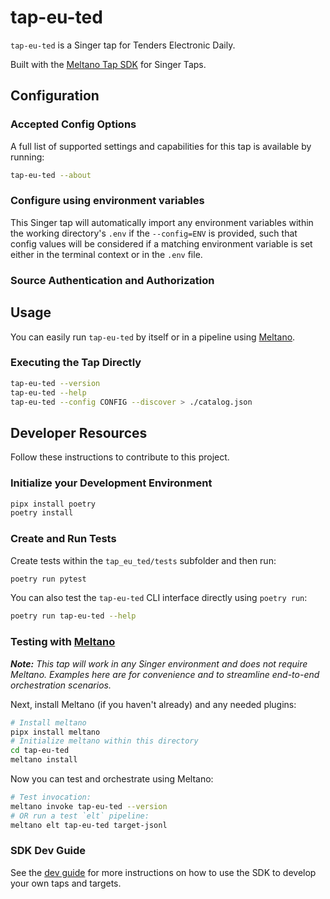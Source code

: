 # tap-eu-ted

`tap-eu-ted` is a Singer tap for Tenders Electronic Daily.

Built with the [Meltano Tap SDK](https://sdk.meltano.com) for Singer Taps.

<!--

Developer TODO: Update the below as needed to correctly describe the install procedure. For instance, if you do not have a PyPi repo, or if you want users to directly install from your git repo, you can modify this step as appropriate.

## Installation

Install from PyPi:

```bash
pipx install tap-eu-ted
```

Install from GitHub:

```bash
pipx install git+https://github.com/ORG_NAME/tap-eu-ted.git@main
```

-->

## Configuration

### Accepted Config Options

<!--
Developer TODO: Provide a list of config options accepted by the tap.

This section can be created by copy-pasting the CLI output from:

```
tap-eu-ted --about --format=markdown
```
-->

A full list of supported settings and capabilities for this
tap is available by running:

```bash
tap-eu-ted --about
```

### Configure using environment variables

This Singer tap will automatically import any environment variables within the working directory's
`.env` if the `--config=ENV` is provided, such that config values will be considered if a matching
environment variable is set either in the terminal context or in the `.env` file.

### Source Authentication and Authorization

<!--
Developer TODO: If your tap requires special access on the source system, or any special authentication requirements, provide those here.
-->

## Usage

You can easily run `tap-eu-ted` by itself or in a pipeline using [Meltano](https://meltano.com/).

### Executing the Tap Directly

```bash
tap-eu-ted --version
tap-eu-ted --help
tap-eu-ted --config CONFIG --discover > ./catalog.json
```

## Developer Resources

Follow these instructions to contribute to this project.

### Initialize your Development Environment

```bash
pipx install poetry
poetry install
```

### Create and Run Tests

Create tests within the `tap_eu_ted/tests` subfolder and
  then run:

```bash
poetry run pytest
```

You can also test the `tap-eu-ted` CLI interface directly using `poetry run`:

```bash
poetry run tap-eu-ted --help
```

### Testing with [Meltano](https://www.meltano.com)

_**Note:** This tap will work in any Singer environment and does not require Meltano.
Examples here are for convenience and to streamline end-to-end orchestration scenarios._

<!--
Developer TODO:
Your project comes with a custom `meltano.yml` project file already created. Open the `meltano.yml` and follow any "TODO" items listed in
the file.
-->

Next, install Meltano (if you haven't already) and any needed plugins:

```bash
# Install meltano
pipx install meltano
# Initialize meltano within this directory
cd tap-eu-ted
meltano install
```

Now you can test and orchestrate using Meltano:

```bash
# Test invocation:
meltano invoke tap-eu-ted --version
# OR run a test `elt` pipeline:
meltano elt tap-eu-ted target-jsonl
```

### SDK Dev Guide

See the [dev guide](https://sdk.meltano.com/en/latest/dev_guide.html) for more instructions on how to use the SDK to
develop your own taps and targets.

